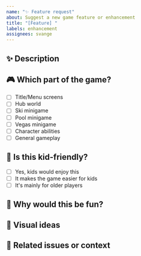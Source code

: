 ```yaml
---
name: "✨ Feature request"
about: Suggest a new game feature or enhancement
title: "[Feature] "
labels: enhancement
assignees: svange
---
```


## ✨ Description
<!-- What would you like to see added to the game? -->

## 🎮 Which part of the game?
<!-- Check all that apply -->
- [ ] Title/Menu screens
- [ ] Hub world
- [ ] Ski minigame
- [ ] Pool minigame
- [ ] Vegas minigame
- [ ] Character abilities
- [ ] General gameplay

## 👶 Is this kid-friendly?
<!-- Remember: This is a family game! -->
- [ ] Yes, kids would enjoy this
- [ ] It makes the game easier for kids
- [ ] It's mainly for older players

## 🚀 Why would this be fun?
<!-- How would this make the game better? -->

## 🎨 Visual ideas
<!-- Any sketches, references, or descriptions? -->

## 🔗 Related issues or context
<!-- Link any related bugs or features -->
